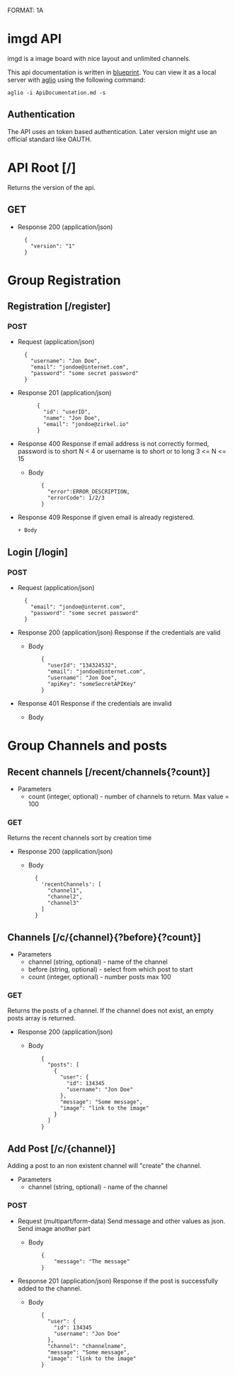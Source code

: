 FORMAT: 1A

# imgd API
imgd is a image board with nice layout and unlimited channels.

This api documentation is written in [blueprint](https://apiblueprint.org/).
You can view it as a local server with [aglio](https://github.com/danielgtaylor/aglio) using the following command:

    aglio -i ApiDocumentation.md -s

## Authentication
The API uses an token based authentication. Later version might use an official standard like OAUTH.

# API Root [/]
Returns the version of the api.

## GET

+ Response 200 (application/json)

        {
          "version": "1"
        }

# Group Registration

## Registration [/register]

### POST

+ Request (application/json)

        {
          "username": "Jon Doe",
          "email": "jondoe@internet.com",
          "password": "some secret password"
        }

+ Response 201 (application/json)

            {
              "id": "userID",
              "name": "Jon Doe",
              "email": "jondoe@zirkel.io"
            }

+ Response 400
Response if email address is not correctly formed, password is to short N < 4
or username is to short or to long 3 <= N <= 15

  + Body

            {
              "error":ERROR_DESCRIPTION,
              "errorCode": 1/2/3
            }


+ Response 409
Response if given email is already registered.

      + Body

## Login [/login]

### POST

+ Request (application/json)

        {
          "email": "jondoe@internt.com",
          "password": "some secret password"
        }

+ Response 200 (application/json)
Response if the credentials are valid

  + Body

            {
              "userId": "134324532",
              "email": "jondoe@internet.com",
              "username": "Jon Doe",
              "apiKey": "someSecretAPIKey"
            }

+ Response 401
Response if the credentials are invalid

  + Body


# Group Channels and posts

## Recent channels [/recent/channels{?count}]

+ Parameters
    + count (integer, optional) - number of channels to return. Max value = 100

### GET
Returns the recent channels sort by creation time

+ Response 200 (application/json)

  + Body

          {
            'recentChannels': [
              "channel1",
              "channel2",
              "channel3"
            ]
          }

## Channels [/c/{channel}{?before}{?count}]

+ Parameters
    + channel (string, optional) - name of the channel
    + before (string, optional) - select from which post to start
    + count (integer, optional) - number posts max 100

### GET
Returns the posts of a channel. If the channel does not exist,
an empty posts array is returned.

+ Response 200 (application/json)

  + Body

            {
              "posts": [
                {
                  "user": {
                    "id": 134345
                    "username": "Jon Doe"
                  },
                  "message": "Some message",
                  "image": "link to the image"
                }
              ]
            }

## Add Post [/c/{channel}]
Adding a post to an non existent channel will "create" the channel.

+ Parameters
    + channel (string, optional) - name of the channel

### POST
+ Request (multipart/form-data)
Send message and other values as json.
Send image another part

  + Body

            {
                "message": "The message"
            }

+ Response 201 (application/json)
Response if the post is successfully added to the channel.

  + Body

            {
              "user": {
                "id": 134345
                "username": "Jon Doe"
              },
              "channel": "channelname",
              "message": "Some message",
              "image": "link to the image"
            }
